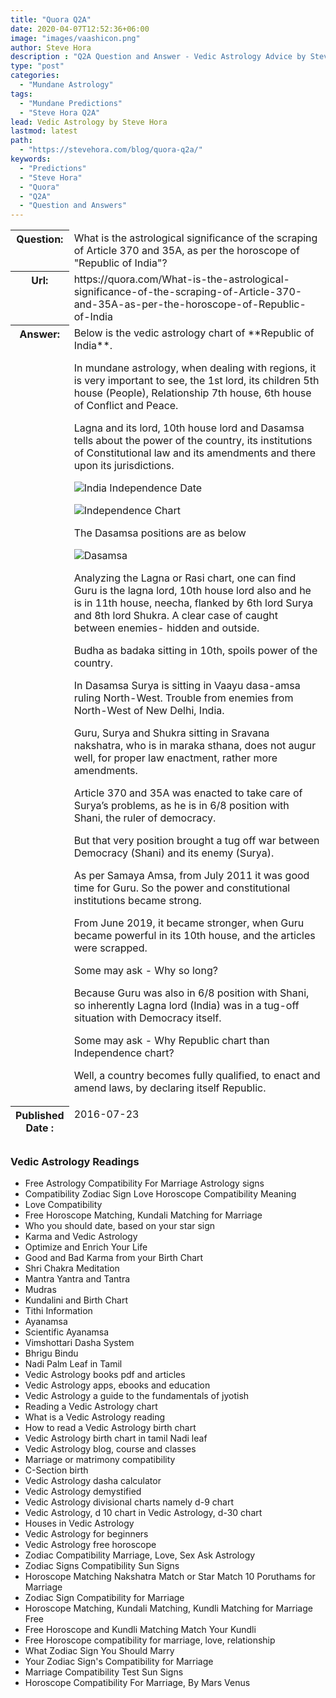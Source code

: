 ```yaml
---
title: "Quora Q2A"
date: 2020-04-07T12:52:36+06:00
image: "images/vaashicon.png"
author: Steve Hora
description : "Q2A Question and Answer - Vedic Astrology Advice by Steve Hora Jyotish Free advice on Quora as Most Valuable Writer - Series 1"
type: "post"
categories: 
  - "Mundane Astrology"
tags:
  - "Mundane Predictions"
  - "Steve Hora Q2A"
lead: Vedic Astrology by Steve Hora
lastmod: latest 
path:
  - "https://stevehora.com/blog/quora-q2a/"
keywords:
  - "Predictions"
  - "Steve Hora"
  - "Quora"
  - "Q2A"
  - "Question and Answers"
---
```


<table>

<thead>

<tr>

<th style="height:55px; width:12%; vertical-align:top">Question: </th>

<td style="vertical-align:top">What is the astrological significance of the scraping of Article 370 and 35A, as per the horoscope of "Republic of India"?</td>
</tr>

<tr>
<th style="height:55px; width:12%; vertical-align:top">Url: </th>

<td style="vertical-align:top">https://quora.com/What-is-the-astrological-significance-of-the-scraping-of-Article-370-and-35A-as-per-the-horoscope-of-Republic-of-India</td>
</tr>

<tr>
<th style="height:55px; width:12%; vertical-align:top">Answer: </th>

<td style="vertical-align:top">
Below is the vedic astrology chart of **Republic of India**.

In mundane astrology, when dealing with regions, it is very important to see, the 1st lord, its children 5th house (People), Relationship 7th house, 6th house of Conflict and Peace.

Lagna and its lord, 10th house lord and Dasamsa tells about the power of the country, its institutions of Constitutional law and its amendments and there upon its jurisdictions.

![India Independence Date](/images/blog/qu1.png)

![Independence Chart](/images/blog/qu2.png)

The Dasamsa positions are as below

![Dasamsa](/images/blog/qu3.png)

Analyzing the Lagna or Rasi chart, one can find Guru is the lagna lord, 10th house lord also and he is in 11th house, neecha, flanked by 6th lord Surya and 8th lord Shukra. A clear case of caught between enemies- hidden and outside.

Budha as badaka sitting in 10th, spoils power of the country.

In Dasamsa Surya is sitting in Vaayu dasa-amsa ruling North-West. Trouble from enemies from North-West of New Delhi, India.

Guru, Surya and Shukra sitting in Sravana nakshatra, who is in maraka sthana, does not augur well, for proper law enactment, rather more amendments.

Article 370 and 35A was enacted to take care of Surya’s problems, as he is in 6/8 position with Shani, the ruler of democracy.

But that very position brought a tug off war between Democracy (Shani) and its enemy (Surya).

As per Samaya Amsa, from July 2011 it was good time for Guru. So the power and constitutional institutions became strong.

From June 2019, it became stronger, when Guru became powerful in its 10th house, and the articles were scrapped.

Some may ask - Why so long?

Because Guru was also in 6/8 position with Shani, so inherently Lagna lord (India) was in a tug-off situation with Democracy itself.

Some may ask - Why Republic chart than Independence chart?

Well, a country becomes fully qualified, to enact and amend laws, by declaring itself Republic.

</td>
</tr>
<tr>
<th style="height:55px; width:12%; vertical-align:top">Published Date : </th>
<td  style="vertical-align:top">2016-07-23</td>
</tr>

</thead>
</tbody>
</table>

### Vedic Astrology Readings

* Free Astrology Compatibility For Marriage   Astrology signs
* Compatibility Zodiac Sign Love Horoscope Compatibility Meaning
* Love Compatibility
* Free Horoscope Matching, Kundali Matching for Marriage
* Who you should date, based on your star sign
* Karma and Vedic Astrology
* Optimize and Enrich Your Life
* Good and Bad Karma from your Birth Chart
* Shri Chakra Meditation
* Mantra Yantra and Tantra
* Mudras
* Kundalini and Birth Chart
* Tithi Information
* Ayanamsa
* Scientific Ayanamsa
* Vimshottari Dasha System
* Bhrigu Bindu
* Nadi Palm Leaf in Tamil
* Vedic Astrology books pdf and articles
* Vedic Astrology apps, ebooks and education
* Vedic Astrology a guide to the fundamentals of jyotish
* Reading a Vedic Astrology chart
* What is a Vedic Astrology reading
* How to read a Vedic Astrology birth chart
* Vedic Astrology birth chart in tamil Nadi leaf
* Vedic Astrology blog, course and classes
* Marriage or matrimony compatibility
* C-Section birth
* Vedic Astrology dasha calculator
* Vedic Astrology demystified
* Vedic Astrology divisional charts namely d-9 chart
* Vedic Astrology, d 10 chart in Vedic Astrology, d-30 chart
* Houses in Vedic Astrology
* Vedic Astrology for beginners
* Vedic Astrology free horoscope
* Zodiac Compatibility   Marriage, Love, Sex   Ask Astrology
* Zodiac Signs Compatibility   Sun Signs
* Horoscope Matching   Nakshatra Match or Star Match   10 Poruthams for Marriage
* Zodiac Sign Compatibility for Marriage
* Horoscope Matching, Kundali Matching, Kundli Matching for Marriage Free
* Free Horoscope and Kundli Matching   Match Your Kundli
* Free Horoscope compatibility for marriage, love, relationship
* What Zodiac Sign You Should Marry
* Your Zodiac Sign's Compatibility for Marriage
* Marriage Compatibility Test   Sun Signs
* Horoscope Compatibility For Marriage, By Mars   Venus

